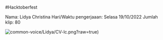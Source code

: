 #Hacktoberfest

Nama: Lidya Christina
Hari/Waktu pengerjaaan: Selasa 19/10/2022
Jumlah klip: 80

![common-voice/Lidya/CV-lc.png?raw=true](https://github.com/id-mozilla/hacktoberfest-2022/blob/213788b8a7f8757fff2a03cb6888ad4f32b4161c/common-voice/Lidya/CV-lc.png))
